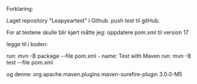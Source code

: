Forklaring:


Laget repository "Leapyeartest" i Github.
push test til gitHub.

For at testene skulle blir kjørt måtte jeg:
oppdatere pom.xml til version 17

legge til i koden:

run: mvn -B package --file pom.xml
            - name: Test with Maven
              run: mvn -B test --file pom.xml
              
              
              
og denne:
              <plugin>
                <groupId>org.apache.maven.plugins</groupId>
                <artifactId>maven-surefire-plugin</artifactId>
                <version>3.0.0-M5</version>
            </plugin>

